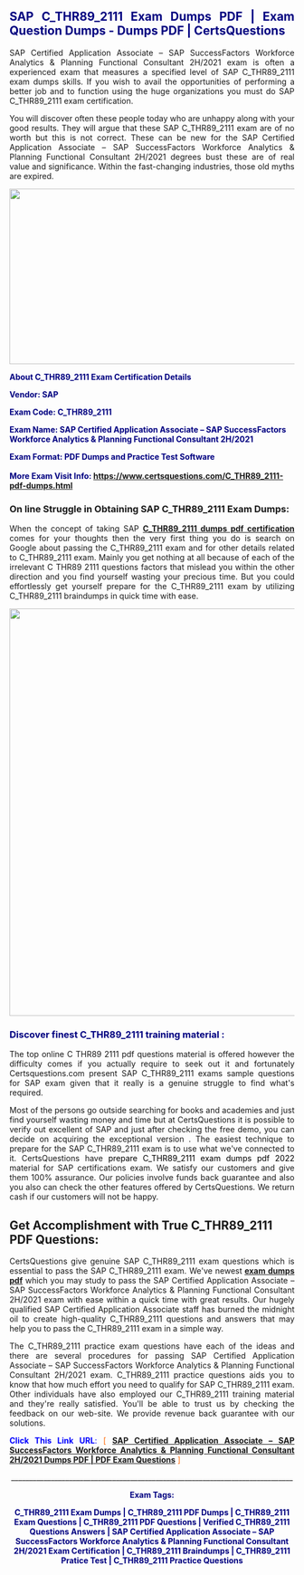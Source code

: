 <h2 style="text-align: justify;"><span style="color: #000080;">SAP C_THR89_2111 Exam Dumps PDF | Exam Question Dumps - Dumps PDF | CertsQuestions</span></h2>
<p style="text-align: justify;">SAP Certified Application Associate – SAP SuccessFactors Workforce Analytics & Planning Functional Consultant 2H/2021 exam is often a experienced exam that measures a specified level of SAP  C_THR89_2111 exam dumps skills. If you wish to avail the opportunities of performing a better job and to function using the huge organizations you must do SAP C_THR89_2111 exam certification.</p>
<p style="text-align: justify;">You will discover often these people today who are unhappy along with your good results. They will argue that these SAP  C_THR89_2111 exam are of no worth but this is not correct. These can be new for the SAP Certified Application Associate – SAP SuccessFactors Workforce Analytics & Planning Functional Consultant 2H/2021 degrees bust these are of real value and significance. Within the fast-changing industries, those old myths are expired.</p>
<p><img style="display: block; margin-left: auto; margin-right: auto;" src="https://i.imgur.com/eaP4ae9.png" width="840" height="310" /></p>
<p><span style="color: #000080;"><strong>About C_THR89_2111 Exam Certification Details</strong></span></p>
<p><span style="color: #000080;"><strong>Vendor: SAP<br /></strong></span></p>
<p><span style="color: #000080;"><strong>Exam Code: C_THR89_2111</strong></span></p>
<p><span style="color: #000080;"><strong>Exam Name: SAP Certified Application Associate – SAP SuccessFactors Workforce Analytics & Planning Functional Consultant 2H/2021</strong></span></p>
<p><span style="color: #000080;"><strong>Exam Format: PDF Dumps and Practice Test Software<br /><br />More Exam Visit Info: <span style="color: #ff6600;"><a href="https://www.certsquestions.com/C_THR89_2111-pdf-dumps.html">https://www.certsquestions.com/C_THR89_2111-pdf-dumps.html</a></span></strong></span></p>
<h3>On line Struggle in Obtaining SAP C_THR89_2111 Exam Dumps:</h3>
<p style="text-align: justify;">When the concept of taking SAP <a href="https://www.certsquestions.com/C_THR89_2111-pdf-dumps.html"><strong> C_THR89_2111 dumps pdf certification</strong></a> comes for your thoughts then the very first thing you do is search on Google about passing the C_THR89_2111 exam and for other details related to C_THR89_2111 exam. Mainly you get nothing at all because of each of the irrelevant C THR89 2111 questions factors that mislead you within the other direction and you find yourself wasting your precious time. But you could effortlessly get yourself prepare for the C_THR89_2111 exam by utilizing C_THR89_2111 braindumps in quick time with ease.</p>
<p><a href="https://www.certsquestions.com/C_THR89_2111-pdf-dumps.html"><img style="display: block; margin-left: auto; margin-right: auto;" src="https://i.imgur.com/pxhoKQ2.png" width="720" /></a></p>
<h3><span style="color: #000080;">Discover finest  C_THR89_2111 training material :</span></h3>
<p style="text-align: justify;">The top online C THR89 2111 pdf questions material is offered however the difficulty comes if you actually require to seek out it and fortunately Certsquestions.com present SAP C_THR89_2111 exams sample questions for SAP  exam given that it really is a genuine struggle to find what's required.</p>
<p style="text-align: justify;">Most of the persons go outside searching for books and academies and just find yourself wasting money and time but at CertsQuestions it is possible to verify out excellent of SAP  and just after checking the free demo, you can decide on acquiring the exceptional version . The easiest technique to prepare for the SAP C_THR89_2111 exam is to use what we've connected to it. CertsQuestions have <span style="color: #000000;">prepare C_THR89_2111 exam dumps pdf 2022</span> material for SAP certifications exam. We satisfy our customers and give them 100% assurance. Our policies involve funds back guarantee and also you also can check the other features offered by CertsQuestions. We return cash if our customers will not be happy.</p>
<h2>Get Accomplishment with True C_THR89_2111 PDF Questions:</h2>
<p style="text-align: justify;">CertsQuestions give genuine SAP C_THR89_2111 exam questions which is essential to pass the SAP  C_THR89_2111 exam. We've newest<strong>&nbsp;<a href="https://www.certsquestions.com/">exam dumps pdf</a></strong>&nbsp;which you may study to pass the SAP Certified Application Associate – SAP SuccessFactors Workforce Analytics & Planning Functional Consultant 2H/2021 exam with ease within a quick time with great results. Our hugely qualified SAP Certified Application Associate staff has burned the midnight oil to create high-quality C_THR89_2111 questions and answers that may help you to pass the C_THR89_2111 exam in a simple way.</p>
<p style="text-align: justify;">The C_THR89_2111 practice exam questions have each of the ideas and there are several procedures for passing SAP Certified Application Associate – SAP SuccessFactors Workforce Analytics & Planning Functional Consultant 2H/2021 exam. C_THR89_2111 practice questions aids you to know that how much effort you need to qualify for SAP  C_THR89_2111 exam. Other individuals have also employed our C_THR89_2111 training material and they're really satisfied. You'll be able to trust us by checking the feedback on our web-site. We provide revenue back guarantee with our solutions.</p>
<p style="text-align: justify;"><span style="color: #0000ff;"><strong>Click This Link URL</strong>:</span> <span style="color: #ff6600;">[ <strong><a href="https://www.certsquestions.com/sap-certified-application-associate-certification.html">SAP Certified Application Associate – SAP SuccessFactors Workforce Analytics & Planning Functional Consultant 2H/2021 Dumps PDF | PDF Exam Questions</a></strong> ]</span></p>
<p style="text-align: center;">______________________________________________________________________________</p>
<p style="text-align: center;"><span style="color: #000080;"><strong>Exam Tags:</strong></span></p>
<p style="text-align: center;"><span style="color: #000080;"><strong>C_THR89_2111 Exam Dumps | C_THR89_2111 PDF Dumps | C_THR89_2111 Exam Questions | C_THR89_2111 PDF Questions | Verified C_THR89_2111 Questions Answers | SAP Certified Application Associate – SAP SuccessFactors Workforce Analytics & Planning Functional Consultant 2H/2021 Exam Certification | C_THR89_2111 Braindumps | C_THR89_2111 Pratice Test | C_THR89_2111 Practice Questions</strong></span></p>

